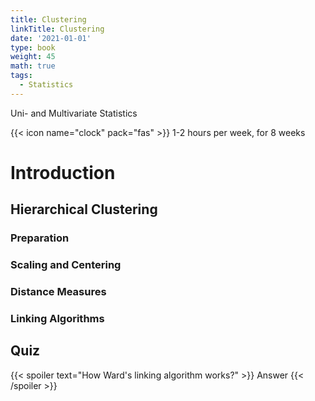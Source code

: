 ```yaml
---
title: Clustering
linkTitle: Clustering
date: '2021-01-01'
type: book
weight: 45
math: true
tags:
  - Statistics
---
```

Uni- and Multivariate Statistics

<!--more-->

{{< icon name="clock" pack="fas" >}} 1-2 hours per week, for 8 weeks


# Introduction

## Hierarchical Clustering

### Preparation

### Scaling and Centering

### Distance Measures

### Linking Algorithms


## Quiz

{{< spoiler text="How Ward's linking algorithm works?" >}}
Answer
{{< /spoiler >}}



